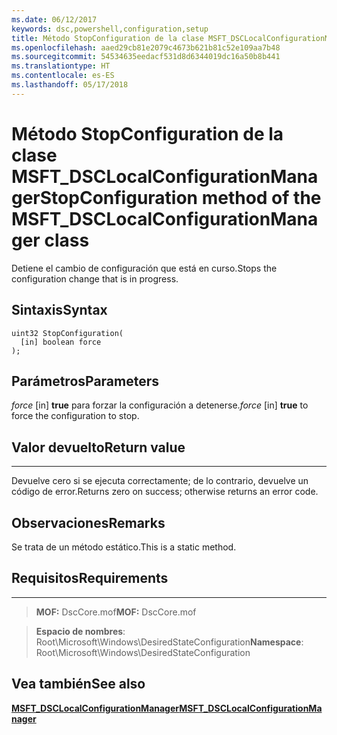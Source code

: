 ```yaml
---
ms.date: 06/12/2017
keywords: dsc,powershell,configuration,setup
title: Método StopConfiguration de la clase MSFT_DSCLocalConfigurationManager
ms.openlocfilehash: aaed29cb81e2079c4673b621b81c52e109aa7b48
ms.sourcegitcommit: 54534635eedacf531d8d6344019dc16a50b8b441
ms.translationtype: HT
ms.contentlocale: es-ES
ms.lasthandoff: 05/17/2018
---
```

# <a name="stopconfiguration-method-of-the-msftdsclocalconfigurationmanager-class"></a><span data-ttu-id="135f3-103">Método StopConfiguration de la clase MSFT_DSCLocalConfigurationManager</span><span class="sxs-lookup"><span data-stu-id="135f3-103">StopConfiguration method of the MSFT_DSCLocalConfigurationManager class</span></span>

<span data-ttu-id="135f3-104">Detiene el cambio de configuración que está en curso.</span><span class="sxs-lookup"><span data-stu-id="135f3-104">Stops the configuration change that is in progress.</span></span>

<a name="syntax"></a><span data-ttu-id="135f3-105">Sintaxis</span><span class="sxs-lookup"><span data-stu-id="135f3-105">Syntax</span></span>
------

```mof
uint32 StopConfiguration(
  [in] boolean force
);
```

<a name="parameters"></a><span data-ttu-id="135f3-106">Parámetros</span><span class="sxs-lookup"><span data-stu-id="135f3-106">Parameters</span></span>
----------

<span data-ttu-id="135f3-107">*force* \[in\] **true** para forzar la configuración a detenerse.</span><span class="sxs-lookup"><span data-stu-id="135f3-107">*force* \[in\] **true** to force the configuration to stop.</span></span>

## <a name="return-value"></a><span data-ttu-id="135f3-108">Valor devuelto</span><span class="sxs-lookup"><span data-stu-id="135f3-108">Return value</span></span>
------------

<span data-ttu-id="135f3-109">Devuelve cero si se ejecuta correctamente; de lo contrario, devuelve un código de error.</span><span class="sxs-lookup"><span data-stu-id="135f3-109">Returns zero on success; otherwise returns an error code.</span></span>

## <a name="remarks"></a><span data-ttu-id="135f3-110">Observaciones</span><span class="sxs-lookup"><span data-stu-id="135f3-110">Remarks</span></span>

<span data-ttu-id="135f3-111">Se trata de un método estático.</span><span class="sxs-lookup"><span data-stu-id="135f3-111">This is a static method.</span></span>

## <a name="requirements"></a><span data-ttu-id="135f3-112">Requisitos</span><span class="sxs-lookup"><span data-stu-id="135f3-112">Requirements</span></span>
------------
><span data-ttu-id="135f3-113">**MOF:** DscCore.mof</span><span class="sxs-lookup"><span data-stu-id="135f3-113">**MOF:** DscCore.mof</span></span>

><span data-ttu-id="135f3-114">**Espacio de nombres**: Root\Microsoft\Windows\DesiredStateConfiguration</span><span class="sxs-lookup"><span data-stu-id="135f3-114">**Namespace**: Root\Microsoft\Windows\DesiredStateConfiguration</span></span>


## <a name="see-also"></a><span data-ttu-id="135f3-115">Vea también</span><span class="sxs-lookup"><span data-stu-id="135f3-115">See also</span></span>


[<span data-ttu-id="135f3-116">**MSFT_DSCLocalConfigurationManager**</span><span class="sxs-lookup"><span data-stu-id="135f3-116">**MSFT_DSCLocalConfigurationManager**</span></span>](msft-dsclocalconfigurationmanager.md)